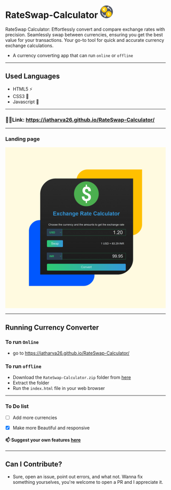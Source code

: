 # RateSwap-Calculator <img src="img/image-removebg-preview.png" height="40" width="40" >
RateSwap Calculator: Effortlessly convert and compare exchange rates with precision. Seamlessly swap between currencies, ensuring you get the best value for your transactions. Your go-to tool for quick and accurate currency exchange calculations.

- A currency converting app that can run `online` or `offline`
---
## Used Languages
- HTML5 ⚡
- CSS3 🌠
- Javascript 🌟
---
### 🔗🔗Link: https://iatharva26.github.io/RateSwap-Calculator/
---
### Landing page
![Capture49](img/Designer.png)

---
## Running Currency Converter
### To run `Online`
- go to https://iatharva26.github.io/RateSwap-Calculator/

### To run `offline`
- Download the `RateSwap-Calculator.zip` folder from [here](https://github.com/iAtharva26/RateSwap-Calculator)
- Extract the folder
- Run the `index.html` file in your web browser
---
### To Do list
- [ ] Add more currencies
- [x] Make more Beautiful and responsive


#### 📫 Suggest your own features [here](https://github.com/iAtharva26/RateSwap-Calculator/issues/new)

---
## Can I Contribute?
- Sure, open an issue, point out errors, and what not. Wanna fix something yourselves, you're welcome to open a PR and I appreciate it.
